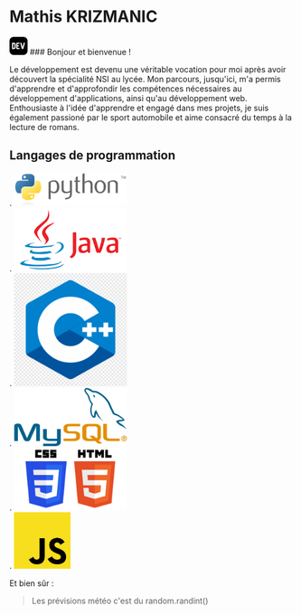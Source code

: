 # Mathis KRIZMANIC

<img src="https://github.com/tandpfun/skill-icons/blob/main/icons/DevTo-Dark.svg" width="32">
### Bonjour et bienvenue !

Le développement est devenu une véritable vocation pour moi après avoir découvert la spécialité NSI au lycée. Mon parcours, jusqu'ici, m'a permis d'apprendre et d'approfondir les compétences nécessaires au développement d'applications, ainsi qu'au développement web. Enthousiaste à l'idée d'apprendre et engagé dans mes projets, je suis également passioné par le sport automobile et aime consacré du temps à la lecture de romans.

## Langages de programmation
  . <img src="https://github.com/Aelwyn07/Aelwyn07/blob/main/python.png" alt="Texte alternatif" width="200"/>  
  . <img src="https://github.com/Aelwyn07/Aelwyn07/blob/main/java.png" alt="Texte alternatif" width="200"/>  
  . <img src="https://github.com/Aelwyn07/Aelwyn07/blob/main/c++.png" alt="Texte alternatif" width="200"/>  
  . <img src="https://github.com/Aelwyn07/Aelwyn07/blob/main/mysql.png" alt="Texte alternatif" width="200"/>  
  . <img src="https://github.com/Aelwyn07/Aelwyn07/blob/main/web.jpg" alt="Texte alternatif" width="200"/>   
  . <img src="https://github.com/Aelwyn07/Aelwyn07/blob/main/javascript.png" alt="Texte alternatif" width="100"/>  

Et bien sûr : 
> Les prévisions météo c'est du random.randint()


